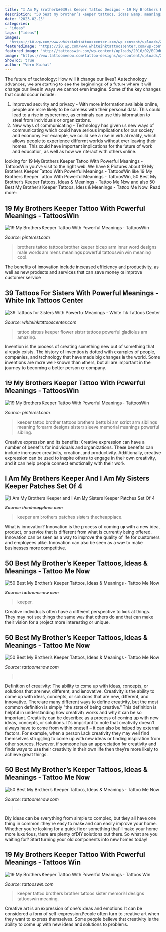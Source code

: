 ```yaml
---
title: "I Am My Brother&#039;s Keeper Tattoo Designs ~ 19 My Brothers Keeper Tattoo With Powerful Meanings"
description: "50 best my brother’s keeper tattoos, ideas &amp; meanings"
date: "2023-02-16"
categories:
- "ideas"
tags: ["ideas"]
images:
- "https://i0.wp.com/www.whiteinktattooscenter.com/wp-content/uploads/2016/12/sister-keeper-tattoo-1.jpg?fit=865%2C1000"
featuredImage: "https://i0.wp.com/www.whiteinktattooscenter.com/wp-content/uploads/2016/12/sister-keeper-tattoo-1.jpg?fit=865%2C1000"
featured_image: "http://tattooswin.com/wp-content/uploads/2016/02/BC9dOctCIAAx4VM.jpg"
image: "https://www.tattoomenow.com/tattoo-designs/wp-content/uploads/2020/01/My-Brothers-Keeper-Tattoo-Forearm-06.jpg"
ShowToc: true
author: "Vern Kuphal"
---
```



The future of technology: How will it change our lives?
As technology advances, we are starting to see the beginnings of a future where it will change our lives in ways we cannot even imagine. Some of the key changes that could occur include: 
1. Improved security and privacy - With more information available online, people are more likely to be careless with their personal data. This could lead to a rise in cybercrime, as criminals can use this information to steal from individuals or organizations. 
2. New ways of communicating - Technology has given us new ways of communicating which could have serious implications for our society and economy. For example, we could see a rise in virtual reality, which allows people to experience different worlds without ever leaving their homes. This could have important implications for the future of work and education, as well as how we interact with others online. 

	

		
looking for 19 My Brothers Keeper Tattoo With Powerful Meanings - TattoosWin you've visit to the right web. We have 8 Pictures about 19 My Brothers Keeper Tattoo With Powerful Meanings - TattoosWin like 19 My Brothers Keeper Tattoo With Powerful Meanings - TattoosWin, 50 Best My Brother’s Keeper Tattoos, Ideas &amp; Meanings - Tattoo Me Now and also 50 Best My Brother’s Keeper Tattoos, Ideas &amp; Meanings - Tattoo Me Now. Read more:
		
    
## 19 My Brothers Keeper Tattoo With Powerful Meanings - TattoosWin

<img loading=lazy src="https://i.pinimg.com/originals/40/3b/27/403b278dfe4d95f9bdf3e12e6bd21e19.jpg" onerror="this.onerror=null;this.src='https://tse4.mm.bing.net/th?id=OIP.4b9UxmBlj6R9bW9VXMfXEwHaHa&amp;pid=15.1';" alt="19 My Brothers Keeper Tattoo With Powerful Meanings - TattoosWin">

_Source: pinterest.com_

>brothers tattoo tattoos brother keeper bicep arm inner word designs male words am mens meanings powerful tattooswin win meaning cool. 

	

The benefits of innovation include increased efficiency and productivity, as well as new products and services that can save money or improve customer service.

    
## 39 Tattoos For Sisters With Powerful Meanings - White Ink Tattoos Center

<img loading=lazy src="https://i0.wp.com/www.whiteinktattooscenter.com/wp-content/uploads/2016/12/sister-keeper-tattoo-1.jpg?fit=865%2C1000" onerror="this.onerror=null;this.src='https://tse2.mm.bing.net/th?id=OIP.SIAsOqwLYidYMWDiKQ08mQHaIj&amp;pid=15.1';" alt="39 Tattoos for Sisters With Powerful Meanings - White Ink Tattoos Center">

_Source: whiteinktattooscenter.com_

>tattoo sisters keeper flower sister tattoos powerful gladiolus am amazing. 

	

Invention is the process of creating something new out of something that already exists. The history of invention is dotted with examples of people, companies, and technology that have made big changes in the world. Some inventions are more well-known than others, but all are important in the journey to becoming a better person or company.

    
## 19 My Brothers Keeper Tattoo With Powerful Meanings - TattoosWin

<img loading=lazy src="https://i.pinimg.com/originals/54/d4/fe/54d4fed8b57f1048535fdae9a14e5df9.jpg" onerror="this.onerror=null;this.src='https://tse4.mm.bing.net/th?id=OIP.TaCinZun5_AGo5m6T-jUrgHaJ4&amp;pid=15.1';" alt="19 My Brothers Keeper Tattoo With Powerful Meanings - TattoosWin">

_Source: pinterest.com_

>keeper tattoo brother tattoos brothers betts bj am script arm siblings meaning forearm designs sisters sleeve memorial meanings powerful sibling. 

	

Creative expression and its benefits:
Creative expression can have a number of benefits for individuals and organizations. These benefits can include increased creativity, creation, and productivity. Additionally, creative expression can be used to inspire others to engage in their own creativity, and it can help people connect emotionally with their work.

    
## I Am My Brothers Keeper And I Am My Sisters Keeper Patches Set Of 4

<img loading=lazy src="https://www.thecheapplace.com/image/data/gproducts/i-am-my-brothers-keeper-and-i-am-my-sisters-keeper-patches-set-of-4.jpg" onerror="this.onerror=null;this.src='https://tse2.mm.bing.net/th?id=OIP.VPDsSyv3_iIC0U2bOtoqYAHaDy&amp;pid=15.1';" alt="I Am My Brothers Keeper and I Am My Sisters Keeper Patches Set Of 4">

_Source: thecheapplace.com_

>keeper am brothers patches sisters thecheapplace. 

	

What is innovation?
Innovation is the process of coming up with a new idea, product, or service that is different from what is currently being offered. Innovation can be seen as a way to improve the quality of life for customers and employees alike. Innovation can also be seen as a way to make businesses more competitive.

    
## 50 Best My Brother’s Keeper Tattoos, Ideas &amp; Meanings - Tattoo Me Now

<img loading=lazy src="https://www.tattoomenow.com/tattoo-designs/wp-content/uploads/2020/01/My-Brothers-Keeper-Tattoo-Forearm-06.jpg" onerror="this.onerror=null;this.src='https://tse4.mm.bing.net/th?id=OIP.vgAG06YtDdwBvIT02vZ80AHaHa&amp;pid=15.1';" alt="50 Best My Brother’s Keeper Tattoos, Ideas &amp; Meanings - Tattoo Me Now">

_Source: tattoomenow.com_

>keeper. 

	

Creative individuals often have a different perspective to look at things. They may not see things the same way that others do and that can make their vision for a project more interesting or unique.

    
## 50 Best My Brother’s Keeper Tattoos, Ideas &amp; Meanings - Tattoo Me Now

<img loading=lazy src="https://www.tattoomenow.com/tattoo-designs/wp-content/uploads/2020/01/My-Brothers-Keeper-Tattoo-Forearm-06-300x300.jpg" onerror="this.onerror=null;this.src='https://tse3.mm.bing.net/th?id=OIP.IiANx5vdGQTh_JoQ1OrsoQAAAA&amp;pid=15.1';" alt="50 Best My Brother’s Keeper Tattoos, Ideas &amp; Meanings - Tattoo Me Now">

_Source: tattoomenow.com_

>. 

	

Definition of creativity: The ability to come up with ideas, concepts, or solutions that are new, different, and innovative.
Creativity is the ability to come up with ideas, concepts, or solutions that are new, different, and innovative. There are many different ways to define creativity, but the most common definition is simply "the state of being creative." This definition is helpful in understanding how creativity works and why it can be so important.
Creativity can be described as a process of coming up with new ideas, concepts, or solutions. It's important to note that creativity doesn't always have to come from within oneself – it can also be helped by external factors. For example, when a person Lack creativity they may well find themselves struggling to come up with new ideas or finding inspiration from other sources. However, if someone has an appreciation for creativity and finds ways to use their creativity in their own life then they're more likely to achieve great things.

    
## 50 Best My Brother’s Keeper Tattoos, Ideas &amp; Meanings - Tattoo Me Now

<img loading=lazy src="https://www.tattoomenow.com/tattoo-designs/wp-content/uploads/2020/01/My-Brothers-Keeper-Tattoo-collarbone-01.jpg" onerror="this.onerror=null;this.src='https://tse4.mm.bing.net/th?id=OIP.eBfknsZ87YNPAKw2xScPcAAAAA&amp;pid=15.1';" alt="50 Best My Brother’s Keeper Tattoos, Ideas &amp; Meanings - Tattoo Me Now">

_Source: tattoomenow.com_

>. 

	

Diy ideas can be everything from simple to complex, but they all have one thing in common: they're easy to make and can easily improve your home. Whether you're looking for a quick fix or something that'll make your home more luxurious, there are plenty ofDIY solutions out there. So what are you waiting for? Start turning your old components into new homes today!

    
## 19 My Brothers Keeper Tattoo With Powerful Meanings - Tattoos Win

<img loading=lazy src="http://tattooswin.com/wp-content/uploads/2016/02/BC9dOctCIAAx4VM.jpg" onerror="this.onerror=null;this.src='https://tse1.mm.bing.net/th?id=OIP.5lWJ1LweLmobqW4CHFvPLQHaFj&amp;pid=15.1';" alt="19 My Brothers Keeper Tattoo With Powerful Meanings - Tattoos Win">

_Source: tattooswin.com_

>keeper tattoo brothers brother tattoos sister memorial designs tattooswin meaning. 

	

Creative art is an expression of one's ideas and emotions. It can be considered a form of self-expression.People often turn to creative art when they want to express themselves. Some people believe that creativity is the ability to come up with new ideas and solutions to problems.

